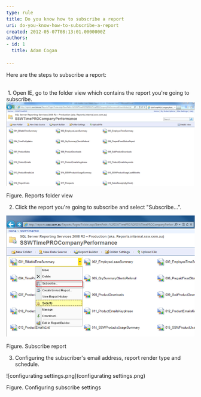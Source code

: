 ```yaml
---
type: rule
title: Do you know how to subscribe a report
uri: do-you-know-how-to-subscribe-a-report
created: 2012-05-07T08:13:01.0000000Z
authors:
- id: 1
  title: Adam Cogan

---
```


 ​Here are the steps to subscribe a report:


<br>​   ​1. Open IE, go to the folder view which contains the report you're going to subscribe.
![reportFolderView.png](reportFolderView.png)

Figure. Reports folder view




2. Click the report you're going to subscribe and select "Subscribe...".

![subscribeReport.png](subscribeReport.png) 

Figure. Subscribe report




3. Configuring​ the subscriber's email address, report render type and schedule.

![configurating settings.png](configurating settings.png) 

Figure. Configuring subscribe settings












